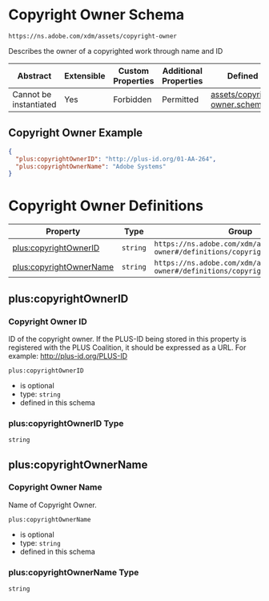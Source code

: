 
# Copyright Owner Schema

```
https://ns.adobe.com/xdm/assets/copyright-owner
```

Describes the owner of a copyrighted work through name and ID

| Abstract | Extensible | Custom Properties | Additional Properties | Defined In |
|----------|------------|-------------------|-----------------------|------------|
| Cannot be instantiated | Yes | Forbidden | Permitted | [assets/copyright-owner.schema.json](assets/copyright-owner.schema.json) |

## Copyright Owner Example
```json
{
  "plus:copyrightOwnerID": "http://plus-id.org/01-AA-264",
  "plus:copyrightOwnerName": "Adobe Systems"
}
```

# Copyright Owner Definitions

| Property | Type | Group |
|----------|------|-------|
| [plus:copyrightOwnerID](#plus:copyrightOwnerID) | `string` | `https://ns.adobe.com/xdm/assets/copyright-owner#/definitions/copyright` |
| [plus:copyrightOwnerName](#plus:copyrightOwnerName) | `string` | `https://ns.adobe.com/xdm/assets/copyright-owner#/definitions/copyright` |

## plus:copyrightOwnerID
### Copyright Owner ID

ID of the copyright owner.
If the PLUS-ID being stored in this property is registered with the PLUS Coalition, it should be expressed as a URL. For example: http://plus-id.org/PLUS-ID

`plus:copyrightOwnerID`
* is optional
* type: `string`
* defined in this schema

### plus:copyrightOwnerID Type


`string`






## plus:copyrightOwnerName
### Copyright Owner Name

Name of Copyright Owner.

`plus:copyrightOwnerName`
* is optional
* type: `string`
* defined in this schema

### plus:copyrightOwnerName Type


`string`





